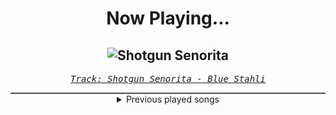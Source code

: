 <div align="center"> 
<h1>Now Playing...</h1>

![Shotgun Senorita](https://i.scdn.co/image/ab67616d00001e02c8e32027593818e495ed4916)
--
_<samp><a href="https://open.spotify.com/track/6DXvc0xENLfaicxruDJJKe">Track: Shotgun Senorita - Blue Stahli</a></samp>_

<div style="border: 1px #4B5054 solid"></div>
<details>
  <summary>
    Previous played songs
  </summary>
  <table>
    <thead>
      <tr>
        <th>
          Artist
        </th>
        <th>
          Song
        </th>
        <th>
          Link
        </th>
      </tr>
    </thead>
    <tbody>
      <tr><td>Blue Stahli</td><td>Shotgun Senorita</td><td><a href="https://open.spotify.com/track/6DXvc0xENLfaicxruDJJKe">https://open.spotify.com/track/6DXvc0xENLfaicxruDJJKe</a></td></tr><tr><td>Blue Stahli</td><td>88 Rounds Per Minute</td><td><a href="https://open.spotify.com/track/4SH9FUA2jMbkTiFj3PHzNe">https://open.spotify.com/track/4SH9FUA2jMbkTiFj3PHzNe</a></td></tr><tr><td>Blue Stahli</td><td>Overklock</td><td><a href="https://open.spotify.com/track/7ANxp1E3TH8sL4aWO4YeW0">https://open.spotify.com/track/7ANxp1E3TH8sL4aWO4YeW0</a></td></tr><tr><td>Motionless In White</td><td>Cyberhex</td><td><a href="https://open.spotify.com/track/2vNUATEUKbavRo2gMjHs2S">https://open.spotify.com/track/2vNUATEUKbavRo2gMjHs2S</a></td></tr><tr><td>Atreyu</td><td>Drowning</td><td><a href="https://open.spotify.com/track/1knxUcq12YCES1O1Q6ImCY">https://open.spotify.com/track/1knxUcq12YCES1O1Q6ImCY</a></td></tr><tr><td>Orbit Culture</td><td>Alienated</td><td><a href="https://open.spotify.com/track/2XYiG3Hk8npxB78QbN5gqA">https://open.spotify.com/track/2XYiG3Hk8npxB78QbN5gqA</a></td></tr><tr><td>Disturbed</td><td>Asylum</td><td><a href="https://open.spotify.com/track/3VZWVvHjzkG60FyVUkTcy5">https://open.spotify.com/track/3VZWVvHjzkG60FyVUkTcy5</a></td></tr><tr><td>Disturbed</td><td>Decadence</td><td><a href="https://open.spotify.com/track/0jY829pCMnstlNtaE72vSB">https://open.spotify.com/track/0jY829pCMnstlNtaE72vSB</a></td></tr><tr><td>VRSTY</td><td>Kill The Rich (Feat. Andy Cizek)</td><td><a href="https://open.spotify.com/track/1k8ZXpZCCCtL8eGiTWgUNK">https://open.spotify.com/track/1k8ZXpZCCCtL8eGiTWgUNK</a></td></tr><tr><td>Galleons</td><td>Violent Delights</td><td><a href="https://open.spotify.com/track/0aD9bqgPr3WCLegoW0sR79">https://open.spotify.com/track/0aD9bqgPr3WCLegoW0sR79</a></td></tr><tr><td>Galleons</td><td>Dungeon Dweller</td><td><a href="https://open.spotify.com/track/1MqdDoFRxbxtRABAV0wYEm">https://open.spotify.com/track/1MqdDoFRxbxtRABAV0wYEm</a></td></tr><tr><td>Galleons</td><td>Yakisoba Dare</td><td><a href="https://open.spotify.com/track/3CLke5EKImhZq3T0gnrM2g">https://open.spotify.com/track/3CLke5EKImhZq3T0gnrM2g</a></td></tr><tr><td>Galleons</td><td>Deadman Wonderland</td><td><a href="https://open.spotify.com/track/2WZp9YFjxSpyjAsV6yKJfS">https://open.spotify.com/track/2WZp9YFjxSpyjAsV6yKJfS</a></td></tr><tr><td>Galleons</td><td>Crybaby</td><td><a href="https://open.spotify.com/track/3NJUvnXKAbldDc52vU69mb">https://open.spotify.com/track/3NJUvnXKAbldDc52vU69mb</a></td></tr><tr><td>Galleons</td><td>Violent Delights</td><td><a href="https://open.spotify.com/track/0aD9bqgPr3WCLegoW0sR79">https://open.spotify.com/track/0aD9bqgPr3WCLegoW0sR79</a></td></tr><tr><td>Galleons</td><td>Dungeon Dweller</td><td><a href="https://open.spotify.com/track/1MqdDoFRxbxtRABAV0wYEm">https://open.spotify.com/track/1MqdDoFRxbxtRABAV0wYEm</a></td></tr><tr><td>Galleons</td><td>Yakisoba Dare</td><td><a href="https://open.spotify.com/track/3CLke5EKImhZq3T0gnrM2g">https://open.spotify.com/track/3CLke5EKImhZq3T0gnrM2g</a></td></tr><tr><td>Galleons</td><td>Deadman Wonderland</td><td><a href="https://open.spotify.com/track/2WZp9YFjxSpyjAsV6yKJfS">https://open.spotify.com/track/2WZp9YFjxSpyjAsV6yKJfS</a></td></tr><tr><td>Galleons</td><td>Crybaby</td><td><a href="https://open.spotify.com/track/3NJUvnXKAbldDc52vU69mb">https://open.spotify.com/track/3NJUvnXKAbldDc52vU69mb</a></td></tr><tr><td>Breaking Benjamin</td><td>Blood</td><td><a href="https://open.spotify.com/track/7gQ7DfSSc3b8e4cHtFnDxu">https://open.spotify.com/track/7gQ7DfSSc3b8e4cHtFnDxu</a></td></tr>
    </tbody>
  </table>
</details>

</div>
